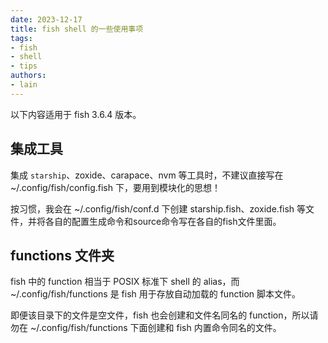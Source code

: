 ```yaml
---
date: 2023-12-17
title: fish shell 的一些使用事项
tags:
- fish
- shell
- tips
authors:
- lain
---
```

以下内容适用于 fish 3.6.4 版本。

## 集成工具
集成 ``starship``、zoxide、carapace、nvm 等工具时，不建议直接写在 ~/.config/fish/config.fish 下，要用到模块化的思想！

按习惯，我会在 ~/.config/fish/conf.d 下创建 starship.fish、zoxide.fish 等文件，并将各自的配置生成命令和source命令写在各自的fish文件里面。

## functions 文件夹
fish 中的 function 相当于 POSIX 标准下 shell 的 alias，而 ~/.config/fish/functions 是 fish 用于存放自动加载的 function 脚本文件。

即便该目录下的文件是空文件，fish 也会创建和文件名同名的 function，所以请勿在 ~/.config/fish/functions 下面创建和 fish 内置命令同名的文件。
